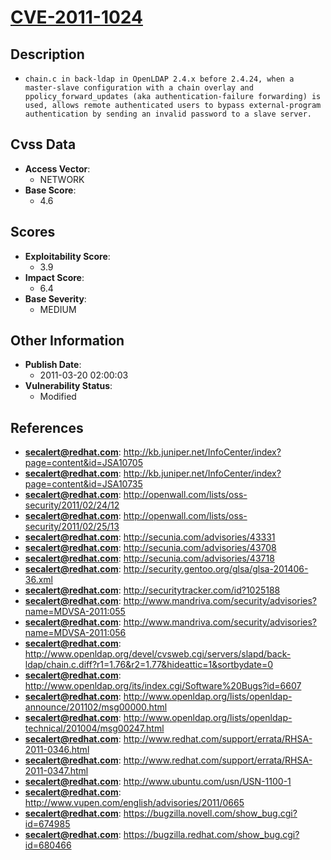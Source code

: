 
# [CVE-2011-1024](https://cve.mitre.org/cgi-bin/cvename.cgi?name=CVE-2011-1024)

## Description

- `chain.c in back-ldap in OpenLDAP 2.4.x before 2.4.24, when a master-slave configuration with a chain overlay and ppolicy_forward_updates (aka authentication-failure forwarding) is used, allows remote authenticated users to bypass external-program authentication by sending an invalid password to a slave server.`

## Cvss Data

- **Access Vector**:
  - NETWORK
- **Base Score**:
  - 4.6

## Scores

- **Exploitability Score**:
  - 3.9
- **Impact Score**:
  - 6.4
- **Base Severity**:
  - MEDIUM

## Other Information

- **Publish Date**:
  - 2011-03-20 02:00:03
- **Vulnerability Status**:
  - Modified

## References

- **secalert@redhat.com**: http://kb.juniper.net/InfoCenter/index?page=content&id=JSA10705
- **secalert@redhat.com**: http://kb.juniper.net/InfoCenter/index?page=content&id=JSA10735
- **secalert@redhat.com**: http://openwall.com/lists/oss-security/2011/02/24/12
- **secalert@redhat.com**: http://openwall.com/lists/oss-security/2011/02/25/13
- **secalert@redhat.com**: http://secunia.com/advisories/43331
- **secalert@redhat.com**: http://secunia.com/advisories/43708
- **secalert@redhat.com**: http://secunia.com/advisories/43718
- **secalert@redhat.com**: http://security.gentoo.org/glsa/glsa-201406-36.xml
- **secalert@redhat.com**: http://securitytracker.com/id?1025188
- **secalert@redhat.com**: http://www.mandriva.com/security/advisories?name=MDVSA-2011:055
- **secalert@redhat.com**: http://www.mandriva.com/security/advisories?name=MDVSA-2011:056
- **secalert@redhat.com**: http://www.openldap.org/devel/cvsweb.cgi/servers/slapd/back-ldap/chain.c.diff?r1=1.76&r2=1.77&hideattic=1&sortbydate=0
- **secalert@redhat.com**: http://www.openldap.org/its/index.cgi/Software%20Bugs?id=6607
- **secalert@redhat.com**: http://www.openldap.org/lists/openldap-announce/201102/msg00000.html
- **secalert@redhat.com**: http://www.openldap.org/lists/openldap-technical/201004/msg00247.html
- **secalert@redhat.com**: http://www.redhat.com/support/errata/RHSA-2011-0346.html
- **secalert@redhat.com**: http://www.redhat.com/support/errata/RHSA-2011-0347.html
- **secalert@redhat.com**: http://www.ubuntu.com/usn/USN-1100-1
- **secalert@redhat.com**: http://www.vupen.com/english/advisories/2011/0665
- **secalert@redhat.com**: https://bugzilla.novell.com/show_bug.cgi?id=674985
- **secalert@redhat.com**: https://bugzilla.redhat.com/show_bug.cgi?id=680466
